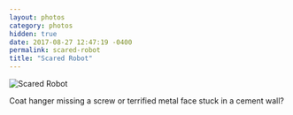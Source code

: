 ```yaml
---
layout: photos
category: photos
hidden: true
date: 2017-08-27 12:47:19 -0400
permalink: scared-robot
title: "Scared Robot"
---
```


![Scared Robot](http://jonkit.ca/cdn/photos/2017-08-27-scared-robot.jpeg)

Coat hanger missing a screw or terrified metal face stuck in a cement wall?